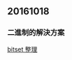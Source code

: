 ## 20161018
### 二進制的解決方案
[bitset 整理](http://edisonx.pixnet.net/blog/post/34045379-bitset-%E6%95%B4%E7%90%86)

